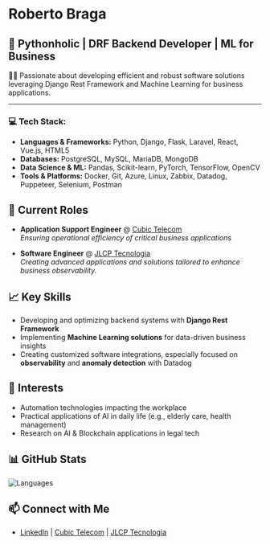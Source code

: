 # Roberto Braga

## 🐍 Pythonholic | DRF Backend Developer | ML for Business

👨‍💻 Passionate about developing efficient and robust software solutions leveraging Django Rest Framework and Machine Learning for business applications.

---

### 💻 Tech Stack:

- **Languages & Frameworks:** Python, Django, Flask, Laravel, React, Vue.js, HTML5
- **Databases:** PostgreSQL, MySQL, MariaDB, MongoDB
- **Data Science & ML:** Pandas, Scikit-learn, PyTorch, TensorFlow, OpenCV
- **Tools & Platforms:** Docker, Git, Azure, Linux, Zabbix, Datadog, Puppeteer, Selenium, Postman

## 🔧 Current Roles

- **Application Support Engineer** @ [Cubic Telecom](https://www.cubictelecom.com/)\
  *Ensuring operational efficiency of critical business applications*

- **Software Engineer** @ [JLCP Tecnologia](https://www.jlcp.com.br/)\
  *Creating advanced applications and solutions tailored to enhance business observability.*


## 📈 Key Skills

- Developing and optimizing backend systems with **Django Rest Framework**
- Implementing **Machine Learning solutions** for data-driven business insights
- Creating customized software integrations, especially focused on **observability** and **anomaly detection** with Datadog

## 🌱 Interests

- Automation technologies impacting the workplace
- Practical applications of AI in daily life (e.g., elderly care, health management)
- Research on AI & Blockchain applications in legal tech

## 📊 GitHub Stats
![Languages](https://github-readme-stats.vercel.app/api/top-langs?username=betobraga&show_icons=true&locale=en&layout=compact)

## 📫 Connect with Me

- [LinkedIn](https://www.linkedin.com/in/borerto/) | [Cubic Telecom](https://www.cubictelecom.com/) | [JLCP Tecnologia](https://www.jlcp.com.br/)
